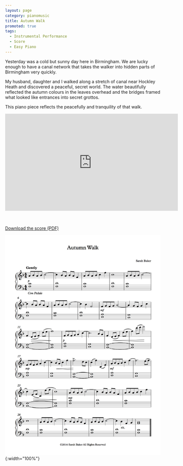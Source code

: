 ```yaml
---
layout: page
category: pianomusic
title: Autumn Walk
promoted: true
tags:
  - Instrumental Performance
  - Score
  - Easy Piano
---
```


Yesterday was a cold but sunny day here in Birmingham. We are lucky enough to have a canal network that takes the walker into hidden parts of Birmingham very quickly. 

My husband, daughter and I walked along a stretch of canal near Hockley Heath and discovered a peaceful, secret world. The water beautifully reflected the autumn colours in the leaves overhead and the bridges framed what looked like entrances into secret grottos.

This piano piece reflects the peacefully and tranquility of that walk.

<iframe width="560" height="315" src="https://www.youtube.com/embed/OJfpvy0uoBo" frameborder="0" allowfullscreen></iframe>

&nbsp;

[Download the score (PDF)](/public/files/autumn-walk.pdf)

![Afternoon Thoughts score example](/public/images/scores/autumn-walk.jpg){:width="100%"}